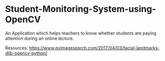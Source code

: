 # Student-Monitoring-System-using-OpenCV
An Application which helps teachers to know whether students are paying attention during an online lecture.

Resources:
https://www.pyimagesearch.com/2017/04/03/facial-landmarks-dlib-opencv-python/
